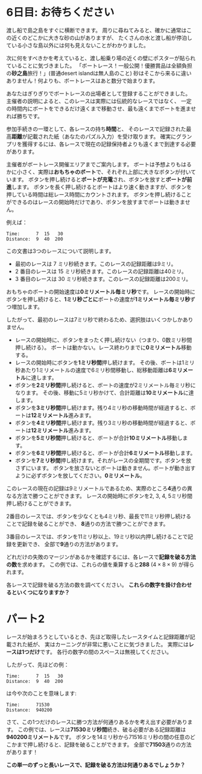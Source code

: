 # 6日目: お待ちください

渡し船で島之島をすぐに横断できます。
周りに尋ねてみると、確かに通常はこの近くのどこかに大きな砂の山がありますが、
たくさんの水と渡し船が停泊している小さな島以外には何も見えないことがわかりました。

次に何をすべきかを考えていると、渡し船乗り場の近くの壁にポスターが貼られていることに気づきました。
「ボートレース！一般公開！優勝賞品は全額負担の**砂之島**旅行！」(普通desert islandは無人島のこと)
砂はそこから来るに違いありません！何よりも、ボートレースはあと数分で始まります。

あなたはぎりぎりでボートレースの出場者として登録することができました。
主催者の説明によると、このレースは実際には伝統的なレースではなく、
一定の時間内にボートをできるだけ遠くまで移動させ、最も遠くまでボートを進ませれば勝ちです。

参加手続きの一環として、各レースの持ち**時間**と、
そのレースで記録された最高**距離**が記載された紙（あなたのパズル入力）を受け取ります。
確実にグランプリを獲得するには、各レースで現在の記録保持者よりも遠くまで到達する必要があります。

主催者がボートレース開催エリアまでご案内します。
ボートは予想よりもはるかに小さく、実際は**おもちゃのボート**で、それぞれ上部に大きなボタンが付いています。
ボタンを押し続けると**ボートが充電**され、ボタンを放すと**ボートが前進**します。
ボタンを長く押し続けるとボートはより速く動きますが、ボタンを押している時間は総レース時間にカウントされます。
ボタンを押し続けることができるのはレースの開始時だけであり、ボタンを放すまでボートは動きません。

例えば：

```
Time:      7  15   30
Distance:  9  40  200
```

この文書は3つのレースについて説明します。

- 最初のレースは 7 ミリ秒続きます。このレースの記録距離は9ミリ。
- 2 番目のレースは 15 ミリ秒続きます。このレースの記録距離は40ミリ。
- 3 番目のレースは 30 ミリ秒続きます。このレースの記録距離は200ミリ。

おもちゃのボートの開始速度は**0ミリメートル毎ミリ秒**です。
レースの開始時にボタンを押し続けると、**1ミリ秒ごとに**ボートの速度が**1ミリメートル毎ミリ秒**ずつ増加します。

したがって、最初のレースは7ミリ秒で終わるため、選択肢はいくつかしかありません。

- レースの開始時に、ボタンをまったく押し続けない（つまり、0数ミリ秒間押し続ける）。
ボートは動かない。レース終わりまでに**0ミリメートル**移動する。
- レースの開始時にボタンを**1ミリ秒間**押し続けます。
その後、ボートは1ミリ秒あたり1ミリメートルの速度で6ミリ秒間移動し、総移動距離は**6ミリメートル**に達します。
- ボタンを**2ミリ秒間**押し続けると、ボートの速度が2ミリメートル毎ミリ秒になります。
その後、移動に5ミリ秒かけて、合計距離は**10ミリメートル**に達します。
- ボタンを**3ミリ秒間**押し続けます。残り4ミリ秒の移動時間が経過すると、ボートは**12ミリメートル**進みます。
- ボタンを**4ミリ秒間**押し続けます。残り3ミリ秒の移動時間が経過すると、ボートは**12ミリメートル**進みます。
- ボタンを**5ミリ秒間**押し続けると、ボートが合計**10ミリメートル**移動します。
- ボタンを**6ミリ秒間**押し続けると、ボートが合計**6ミリメートル**移動します。
- ボタンを**7ミリ秒間**押し続けます。それがレースの全期間です。ボタンを放さずにいます。
ボタンを放さないとボートは動きません。ボートが動き出すように必ずボタンを放してください。**0ミリメートル**。

このレースの現在の記録は9ミリメートルであるため、実際のところ**4**通りの異なる方法で勝つことができます。
レースの開始時にボタンを2, 3, 4, 5ミリ秒間押し続けることができます。

2番目のレースでは、ボタンを少なくとも4ミリ秒、最長で11ミリ秒押し続けることで記録を破ることができ、
**8**通りの方法で勝つことができます。

3番目のレースでは、ボタンを11ミリ秒以上、19ミリ秒以内押し続けることで記録を更新でき、
全部で**9**通りの方法があります。

どれだけの失敗のマージンがあるかを確認するには、各レースで**記録を破る方法の数**を求めます。
この例では、これらの値を乗算すると**288** $(4 \times  8 \times 9)$ が得られます。

各レースで記録を破る方法の数を調べてください。
**これらの数字を掛け合わせるといくつになりますか？**

# パート2

レースが始まろうとしているとき、先ほど取得したレースタイムと記録距離が記載された紙が、
実はカーニングが非常に悪いことに気づきました。
実際には**レースは1つだけ**です。
各行の数字の間のスペースは無視してください。

したがって、先ほどの例：

```
Time:      7  15   30
Distance:  9  40  200
```

は今や次のことを意味します:

```
Time:      71530
Distance:  940200
```

さて、この1つだけのレースに勝つ方法が何通りあるかを考え出す必要があります。
この例では、レースは**71530ミリ秒間**続き、破る必要がある記録距離は**940200ミリメートル**です。
ボタンを14ミリ秒から71516ミリ秒の間の任意のどこかまで押し続けると、記録を破ることができます。
全部で**71503**通りの方法があります！

**この単一のずっと長いレースで、記録を破る方法は何通りあるでしょうか？**
